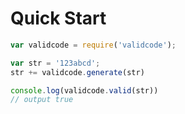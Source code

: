 
# Quick Start

```js
var validcode = require('validcode');

var str = '123abcd';
str += validcode.generate(str)

console.log(validcode.valid(str))
// output true
```
